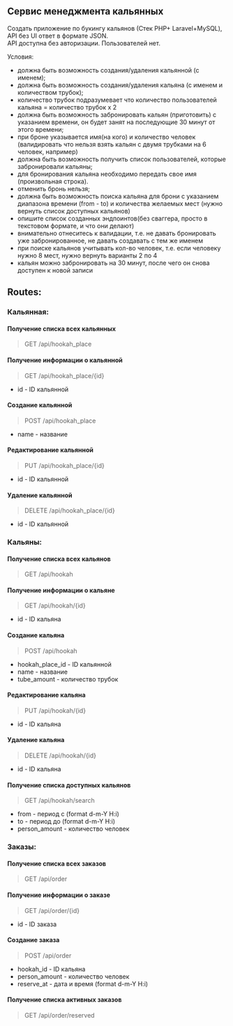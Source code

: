 ## Сервис менеджмента кальянных

Создать приложение по букингу кальянов (Стек PHP+ Laravel+MySQL), API без UI ответ в формате JSON.  
API  доступна без авторизации. Пользователей нет.

Условия:
- должна быть возможность создания/удаления кальянной (с именем);  
- должна быть возможность создания/удаления кальяна (с именем и количеством трубок);  
- количество трубок подразумевает что количество пользователей кальяна = количество трубок x 2
- должна быть возможность забронировать кальян (приготовить) с указанием времени, он будет занят на последующие 30 минут от этого времени;
- при броне указывается имя(на кого) и количество человек (валидировать что нельзя взять кальян с двумя трубками на 6 человек, например)
- должна быть возможность получить список пользователей, которые забронировали кальяны;
- для бронирования кальяна необходимо передать свое имя (произвольная строка). 
- отменить бронь нельзя;
- должна быть возможность поиска кальяна для брони с указанием диапазона времени (from - to) и количества желаемых мест (нужно вернуть список доступных кальянов)
- опишите список созданных эндпоинтов(без сваггера, просто в текстовом формате, и что они делают)
- внимательно отнеситесь к валидации, т.е. не давать бронировать уже забронированное, не давать создавать с тем же именем
- при поиске кальянов учитывать кол-во человек, т.е. если человеку нужно 8 мест, нужно вернуть варианты 2 по 4
- кальян можно забронировать на 30 минут, после чего он снова доступен к новой записи

## Routes:

### Кальянная:

#### Получение списка всех кальянных
> GET /api/hookah_place

#### Получение информации о кальянной
> GET /api/hookah_place/{id}  

- id - ID кальянной

#### Создание кальянной
> POST /api/hookah_place  

- name - название

#### Редактирование кальянной
> PUT /api/hookah_place/{id}  

- id - ID кальянной

#### Удаление кальянной
> DELETE /api/hookah_place/{id}  

- id - ID кальянной

### Кальяны:

#### Получение списка всех кальянов
> GET /api/hookah

#### Получение информации о кальяне
> GET /api/hookah/{id}  

- id - ID кальяна

#### Создание кальяна
> POST /api/hookah  

- hookah_place_id - ID кальянной
- name - название
- tube_amount - количество трубок

#### Редактирование кальяна
> PUT /api/hookah/{id}

- id - ID кальяна

#### Удаление кальяна
> DELETE /api/hookah/{id}

- id - ID кальяна

#### Получение списка доступных кальянов
> GET /api/hookah/search

- from - период с (format d-m-Y H:i)
- to - период до (format d-m-Y H:i)
- person_amount - количество человек

### Заказы:

#### Получение списка всех заказов
> GET /api/order

#### Получение информации о заказе
> GET /api/order/{id}

- id - ID заказа

#### Создание заказа
> POST /api/order

- hookah_id - ID кальяна
- person_amount - количество человек
- reserve_at - дата и время (format d-m-Y H:i)

#### Получение списка активных заказов
> GET /api/order/reserved

